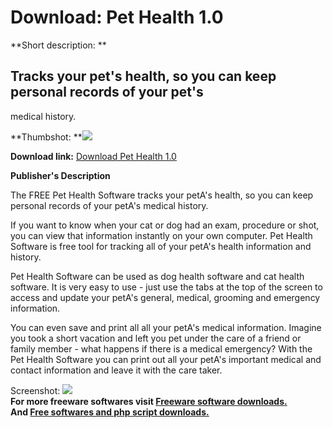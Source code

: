 # Download: Pet Health 1.0

**Short description: **

## Tracks your pet's health, so you can keep personal records of your pet's
medical history.

  
**Thumbshot: **![](http://www.freewarefiles.com/screenshot/pethealth_md.gif)   
  
**Download link:** [Download Pet Health 1.0](http://freesoftwares.boysofts.com/Pet-Health_program_27619.html)  
  

**Publisher's Description**  
  

The FREE Pet Health Software tracks your petA's health, so you can keep
personal records of your petA's medical history.

If you want to know when your cat or dog had an exam, procedure or shot, you
can view that information instantly on your own computer. Pet Health Software
is free tool for tracking all of your petA's health information and history.

Pet Health Software can be used as dog health software and cat health
software. It is very easy to use - just use the tabs at the top of the screen
to access and update your petA's general, medical, grooming and emergency
information.

You can even save and print all all your petA's medical information. Imagine
you took a short vacation and left you pet under the care of a friend or
family member - what happens if there is a medical emergency? With the Pet
Health Software you can print out all your petA's important medical and
contact information and leave it with the care taker.

  
  
Screenshot: ![](http://www.freewarefiles.com/screenshot/pethealth.gif)  
**For more freeware softwares visit [Freeware software downloads.](http://freesoftwares.boysofts.com/)**   
**And [Free softwares and php script downloads.](http://www.boysofts.com/)**

